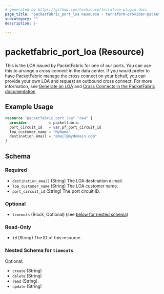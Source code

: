 ```yaml
---
# generated by https://github.com/hashicorp/terraform-plugin-docs
page_title: "packetfabric_port_loa Resource - terraform-provider-packetfabric"
subcategory: ""
description: |-
  
---
```


# packetfabric_port_loa (Resource)

This is the LOA issued by PacketFabric for one of our ports. You can use this to arrange a cross connect in the data center. If you would prefer to have PacketFabric manage the cross connect on your behalf, you can provide your own LOA and request an outbound cross connect. For more information, see [Generate an LOA](https://docs.packetfabric.com/xconnect/inbound/loa/) and [Cross Connects in the PacketFabric documentation](https://docs.packetfabric.com/xconnect/).

## Example Usage

```terraform
resource "packetfabric_port_loa" "new" {
  provider          = packetfabric
  port_circuit_id   = var.pf_port_circuit_id
  loa_customer_name = "MyName"
  destination_email = "email@mydomain.com"
}
```

<!-- schema generated by tfplugindocs -->
## Schema

### Required

- `destination_email` (String) The LOA destination e-mail.
- `loa_customer_name` (String) The LOA customer name.
- `port_circuit_id` (String) The port circuit ID.

### Optional

- `timeouts` (Block, Optional) (see [below for nested schema](#nestedblock--timeouts))

### Read-Only

- `id` (String) The ID of this resource.

<a id="nestedblock--timeouts"></a>
### Nested Schema for `timeouts`

Optional:

- `create` (String)
- `delete` (String)
- `read` (String)
- `update` (String)


